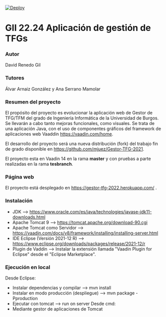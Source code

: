 [![Deploy](https://www.herokucdn.com/deploy/button.svg)](https://gestor-tfg-2022.herokuapp.com)

# GII 22.24 Aplicación de gestión de TFGs

### Autor
David Renedo Gil

### Tutores
Álvar Arnaiz González y Ana Serrano Mamolar

### Resumen del proyecto
El propósito del proyecto es evolucionar la aplicación web de Gestor de TFG/TFM del grado de Ingeniería Informática de la Universidad de Burgos. Se llevarán a cabo tanto mejoras funcionales, como visuales. 
Se trata de una aplicación Java, con el uso de componentes gráficos del framework de aplicaciones web Vaaddin https://vaadin.com/home.  

El desarrollo del proyecto será una nueva distribución (fork) del trabajo fin de grado disponible en https://github.com/mjuez/Gestor-TFG-2021.

El proyecto esta en Vaadin 14 en la rama **master** y con pruebas a parte realizadas en la rama **tesbranch**.

### Página web
El proyecto está desplegado en https://gestor-tfg-2022.herokuapp.com/ .

### Instalación
* JDK --> https://www.oracle.com/es/java/technologies/javase-jdk11-downloads.html
* Apache Tomcat 9 --> https://tomcat.apache.org/download-90.cgi
* Apache Tomcat como Servidor --> https://vaadin.com/docs/v8/framework/installing/installing-server.html
* IDE Eclipse (Versión 2021-12 R) --> https://www.eclipse.org/downloads/packages/release/2021-12/r
* Plugin de Vaddin --> Instalar la extensión llamada "Vaadin Plugin for Eclipse" desde el "Eclipse Marketplace".

### Ejecución en local
Desde Eclipse:
* Instalar dependencias y compilar --> mvn install
* Instalar en modo producción (despliegue) --> mvn package -Pproduction
* Ejecutar con tomcat --> run on server 
Desde cmd:
* Mediante gestor de aplicaciones de Tomcat
